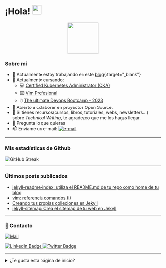 <h1>
  ¡Hola!
  <img src="https://media.giphy.com/media/hvRJCLFzcasrR4ia7z/giphy.gif" width="30px"/>
</h1>

<div id="header" align="center">
  <img src="https://media.giphy.com/media/XoXO1dZUw1tJLc9FdU/giphy.gif" width="100"/>
</div>



### Sobre mí

- 🔭 Actualmente estoy trabajando en este [blog](http://antoniomuniz.com/){:target="_blank"}
- 🌱 Actualmente cursando:
  - 💻 [Certified Kubernetes Administrator (CKA)](https://antoniomuniz.com/blog/cursos/certified-kubernetes-administration)
  - ⌨️ [Vim Profesional](https://antoniomuniz.com/blog/cursos/vim-profesional)
  - 🖱️ [The ultimate Devops Bootcamp - 2023](https://antoniomuniz.com/blog/cursos/the-complete-devops-bootcamp)
- 👯 Abierto a colaborar en proyectos Open Source.
- 🤔 Si tienes recursos(cursos, libros, tutoriales, webs, newsletters...) sobre *Technical Writing*, te agradezco que me los hagas llegar.
- 💬 Pregunta lo que quieras 
- 📫 Enviame un e-mail: <a href="mailto:amc1981@gmail.com" target="_blank"><img src="https://img.shields.io/badge/%F0%9F%93%AC-Email-darkgreen" alt="e-mail"></a>

---

### Mis estadísticas de Github

![GitHub Streak](https://github-readme-streak-stats.herokuapp.com?user=amc1981&theme=tokyonight-duo&date_format=j%20M%5B%20Y%5D&mode=weekly)

---

### Últimos posts publicados

<!-- BLOG-POST-LIST:START -->
- [jekyll-readme-index: utiliza el README.md de tu repo como home de tu blog](https://antoniomuniz.com/blogging/2023/07/29/jekyll-readme-index-utiliza-el-readme-md-de-tu-repo-como-home-de-tu-blog/)
- [vim: referencia comandos &lpar;I&rpar;](https://antoniomuniz.com/devops/2023/07/23/vim-referencia-comandos-i/)
- [Creando tus propias colleciones en Jekyll](https://antoniomuniz.com/blogging/2023/07/21/creando-tus-propias-colleciones-en-jekyll/)
- [jekyll-sitemap: Crea el sitemap de tu web en Jekyll](https://antoniomuniz.com/blogging/2023/07/17/jekyll-sitemap-crea-el-sitemap-de-tu-web-en-jekyll/)
<!-- BLOG-POST-LIST:END -->

---

### 📢  Contacto

<a href="mailto:amc1981@gmail.com" target="_blank"><img src="https://img.shields.io/badge/%F0%9F%93%AC-Email-darkgreen" alt="Mail"></a>

<div id="badges">
  <a href="https://www.linkedin.com/in/antonio-mu%C3%B1iz-casado/" target="_blank">
    <img src="https://img.shields.io/badge/LinkedIn-blue?style=for-the-badge&logo=linkedin&logoColor=white" alt="LinkedIn Badge"/>
  </a>
  <a href="https://twitter.com/Antonio_Muniz_C" target="_blank">
    <img src="https://img.shields.io/badge/Twitter-blue?style=for-the-badge&logo=twitter&logoColor=white" alt="Twitter Badge"/>
  </a>
</div>

---

<details>
  
  <summary>¿Te gusta esta página de inicio?</summary>
  <p>Es una adaptación de mi página de <a href="https://github.com/amc1981" target="_blank">perfil en Github</a></p>
  <p><a href="https://github.com/amc1981/amc1981/blob/main/README.md?plain=1" target="_blank">Aquí</a> puedes ver el código de la misma</p>

  

</details>